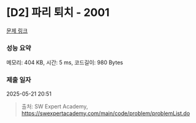 # [D2] 파리 퇴치 - 2001 

[문제 링크](https://swexpertacademy.com/main/code/problem/problemDetail.do?contestProbId=AV5PzOCKAigDFAUq) 

### 성능 요약

메모리: 404 KB, 시간: 5 ms, 코드길이: 980 Bytes

### 제출 일자

2025-05-21 20:51



> 출처: SW Expert Academy, https://swexpertacademy.com/main/code/problem/problemList.do